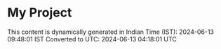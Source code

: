 # My Project

This content is dynamically generated in Indian Time (IST): 2024-06-13 09:48:01 IST
Converted to UTC: 2024-06-13 04:18:01 UTC
